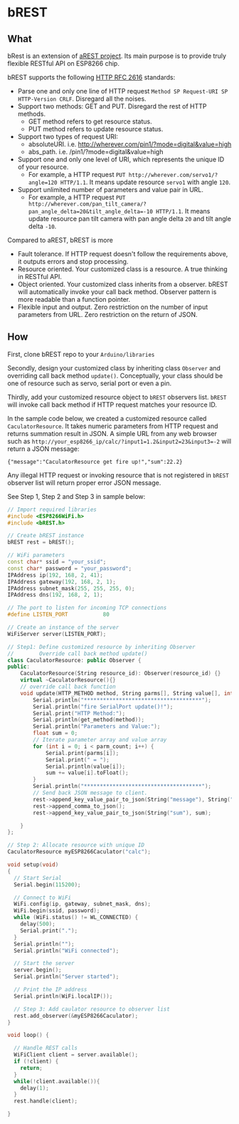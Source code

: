 <h1>bREST</h1>


## What
bRest is an extension of [aREST project](https://github.com/marcoschwartz/aREST). Its main purpose is to provide truly flexible RESTful API on ESP8266 chip.

bREST supports the following [HTTP RFC 2616](https://www.ietf.org/rfc/rfc2616.txt) standards:
- Parse one and only one line of HTTP request `Method SP Request-URI SP HTTP-Version CRLF`. Disregard all the noises.
- Support two methods: GET and PUT. Disregard the rest of HTTP methods.
  + GET method refers to get resource status.
  + PUT method refers to update resource status.
- Support two types of request URI:
  + absoluteURI. i.e. http://wherever.com/pin1/?mode=digital&value=high
  + abs_path. i.e. /pin1/?mode=digital&value=high
- Support one and only one level of URI, which represents the unique ID of your resource.
  + For example, a HTTP request `PUT http://wherever.com/servo1/?angle=120 HTTP/1.1`. It means update resource `servo1` with angle `120`.
- Support unlimited number of parameters and value pair in URL.
  + For example, a HTTP request `PUT http://wherever.com/pan_tilt_camera/?pan_angle_delta=20&tilt_angle_delta=-10 HTTP/1.1`. It means update resource pan tilt camera with pan angle delta `20` and tilt angle delta `-10`.

Compared to aREST, bREST is more
- Fault tolerance. If HTTP request doesn't follow the requirements above, it outputs errors and stop processing.
- Resource oriented. Your customized class is a resource. A true thinking in RESTful API.
- Object oriented. Your customized class inherits from a observer. bREST will automatically invoke your call back method. Observer pattern is more readable than a function pointer.
- Flexible input and output. Zero restriction on the number of input parameters from URL. Zero restriction on the return of JSON.

## How
First, clone bREST repo to your `Arduino/libraries`

Secondly, design your customized class by inheriting class `Observer` and overriding call back method `update()`. Conceptually, your class should be one of resource such as servo, serial port or even a pin.

Thirdly, add your customized resource object to `bREST` observers list. `bREST` will invoke call back method if HTTP request matches your resource ID.

In the sample code below, we created a customized resource called `CaculatorResource`. It takes numeric parameters from HTTP request and returns summation result in JSON. A simple URL from any web browser such as `http://your_esp8266_ip/calc/?input1=1.2&input2=23&input3=-2` will return a JSON message:

```
{"message":"CaculatorResource get fire up!","sum":22.2}
```
Any illegal HTTP request or invoking resource that is not registered in `bREST` observer list will return proper error JSON message.

See Step 1, Step 2 and Step 3 in sample below:
```C++
// Import required libraries
#include <ESP8266WiFi.h>
#include <bREST.h>

// Create bREST instance
bREST rest = bREST();

// WiFi parameters
const char* ssid = "your_ssid";
const char* password = "your_password";
IPAddress ip(192, 168, 2, 41);
IPAddress gateway(192, 168, 2, 1);
IPAddress subnet_mask(255, 255, 255, 0);
IPAddress dns(192, 168, 2, 1);

// The port to listen for incoming TCP connections
#define LISTEN_PORT           80

// Create an instance of the server
WiFiServer server(LISTEN_PORT);

// Step1: Define customized resource by inheriting Observer
//        Override call back method update()
class CaculatorResource: public Observer {
public:
    CaculatorResource(String resource_id): Observer(resource_id) {}
    virtual ~CaculatorResource(){}
    // override call back function
    void update(HTTP_METHOD method, String parms[], String value[], int parm_count, bREST* rest) override {
        Serial.println("*************************************");
        Serial.println("fire SerialPort update()!");
        Serial.print("HTTP Method:");
        Serial.println(get_method(method));
        Serial.println("Parameters and Value:");
        float sum = 0;
        // Iterate parameter array and value array
        for (int i = 0; i < parm_count; i++) {
            Serial.print(parms[i]);
            Serial.print(" = ");
            Serial.println(value[i]);
            sum += value[i].toFloat();
        }
        Serial.println("*************************************");
        // Send back JSON message to client.
        rest->append_key_value_pair_to_json(String("message"), String("CaculatorResource get fire up!"));
        rest->append_comma_to_json();
        rest->append_key_value_pair_to_json(String("sum"), sum);

    }
};

// Step 2: Allocate resource with unique ID
CaculatorResource myESP8266Caculator("calc");

void setup(void)
{
  // Start Serial
  Serial.begin(115200);

  // Connect to WiFi
  WiFi.config(ip, gateway, subnet_mask, dns);
  WiFi.begin(ssid, password);
  while (WiFi.status() != WL_CONNECTED) {
    delay(500);
    Serial.print(".");
  }
  Serial.println("");
  Serial.println("WiFi connected");

  // Start the server
  server.begin();
  Serial.println("Server started");

  // Print the IP address
  Serial.println(WiFi.localIP());

  // Step 3: Add caulator resource to observer list
  rest.add_observer(&myESP8266Caculator);
}

void loop() {

  // Handle REST calls
  WiFiClient client = server.available();
  if (!client) {
    return;
  }
  while(!client.available()){
    delay(1);
  }
  rest.handle(client);

}

```
